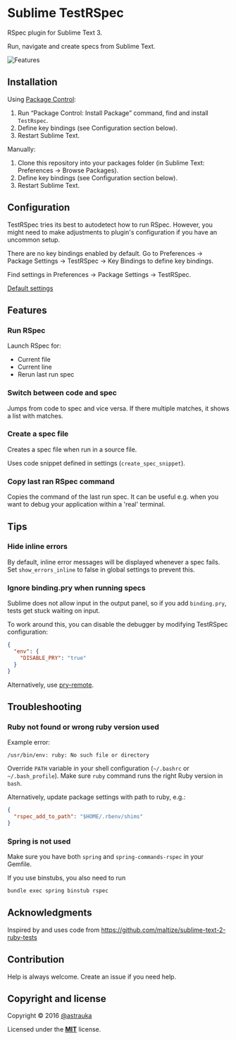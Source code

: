 # Sublime TestRSpec

RSpec plugin for Sublime Text 3.

Run, navigate and create specs from Sublime Text.

![Features](recordings/features.gif)

## Installation

Using [Package Control](http://wbond.net/sublime_packages/package_control):

1. Run “Package Control: Install Package” command, find and install `TestRspec`.
2. Define key bindings (see Configuration section below).
3. Restart Sublime Text.

Manually:

1. Clone this repository into your packages folder (in Sublime Text: Preferences -> Browse Packages).
2. Define key bindings (see Configuration section below).
3. Restart Sublime Text.

## Configuration

TestRSpec tries its best to autodetect how to run RSpec. However, you might need to make adjustments to plugin's
configuration if you have an uncommon setup.

There are no key bindings enabled by default. Go to Preferences -> Package Settings -> TestRSpec -> Key Bindings to define key bindings.

Find settings in Preferences -> Package Settings -> TestRSpec.

[Default settings](https://github.com/astrauka/TestRSpec/blob/master/TestRSpec.sublime-settings)

## Features

### Run RSpec

Launch RSpec for:

* Current file
* Current line
* Rerun last run spec

### Switch between code and spec

Jumps from code to spec and vice versa. If there multiple matches, it shows a list with matches.

### Create a spec file

Creates a spec file when run in a source file.

Uses code snippet defined in settings (`create_spec_snippet`).

### Copy last ran RSpec command

Copies the command of the last run spec.
It can be useful e.g. when you want to debug your application within a 'real' terminal.

## Tips

### Hide inline errors

By default, inline error messages will be displayed whenever a spec fails. Set `show_errors_inline` to false in global
settings to prevent this.

### Ignore binding.pry when running specs

Sublime does not allow input in the output panel, so if you add `binding.pry`, tests get stuck
waiting on input.

To work around this, you can disable the debugger by modifying TestRSpec configuration:

```json
{
  "env": {
    "DISABLE_PRY": "true"
  }
}
```

Alternatively, use [pry-remote](https://github.com/Mon-Ouie/pry-remote).

## Troubleshooting

### Ruby not found or wrong ruby version used

Example error:

```
/usr/bin/env: ruby: No such file or directory
```

Override `PATH` variable in your shell configuration (`~/.bashrc` or `~/.bash_profile`).
Make sure `ruby` command runs the right Ruby version in `bash`.

Alternatively, update package settings with path to ruby, e.g.:

```json
{
  "rspec_add_to_path": "$HOME/.rbenv/shims"
}
```

### Spring is not used

Make sure you have both `spring` and `spring-commands-rspec` in your Gemfile.

If you use binstubs, you also need to run

```bash
bundle exec spring binstub rspec
```

## Acknowledgments

Inspired by and uses code from https://github.com/maltize/sublime-text-2-ruby-tests

## Contribution

Help is always welcome. Create an issue if you need help.

## Copyright and license

Copyright © 2016 [@astrauka](http://twitter.com/astrauka)

Licensed under the [**MIT**](http://miro.mit-license.org) license.
